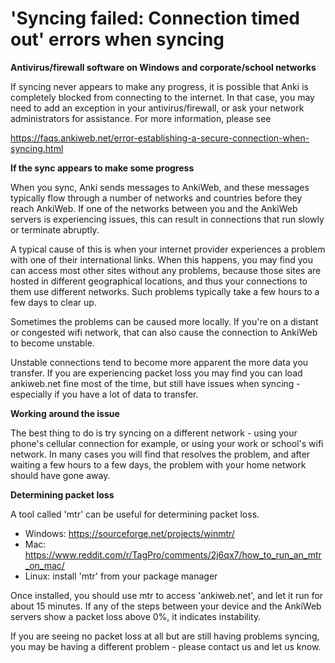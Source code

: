 # 'Syncing failed: Connection timed out' errors when syncing

**Antivirus/firewall software on Windows and corporate/school networks**

If syncing never appears to make any progress, it is possible that Anki is completely blocked from connecting to the internet. In that case, you may need to add an exception in your antivirus/firewall, or ask your network administrators for assistance. For more information, please see

<https://faqs.ankiweb.net/error-establishing-a-secure-connection-when-syncing.html>

**If the sync appears to make some progress**

When you sync, Anki sends messages to AnkiWeb, and these messages typically flow through a number of networks and countries before they reach AnkiWeb. If one of the networks between you and the AnkiWeb servers is experiencing issues, this can result in connections that run slowly or terminate abruptly.

A typical cause of this is when your internet provider experiences a problem with one of their international links. When this happens, you may find you can access most other sites without any problems, because those sites are hosted in different geographical locations, and thus your connections to them use different networks. Such problems typically take a few hours to a few days to clear up.

Sometimes the problems can be caused more locally. If you're on a distant or congested wifi network, that can also cause the connection to AnkiWeb to become unstable.

Unstable connections tend to become more apparent the more data you transfer. If you are experiencing packet loss you may find you can load ankiweb.net fine most of the time, but still have issues when syncing - especially if you have a lot of data to transfer.

**Working around the issue**

The best thing to do is try syncing on a different network - using your phone's cellular connection for example, or using your work or school's wifi network. In many cases you will find that resolves the problem, and after waiting a few hours to a few days, the problem with your home network should have gone away.

**Determining packet loss**

A tool called 'mtr' can be useful for determining packet loss.

- Windows: <https://sourceforge.net/projects/winmtr/>
- Mac: <https://www.reddit.com/r/TagPro/comments/2j6qx7/how_to_run_an_mtr_on_mac/>
- Linux: install 'mtr' from your package manager

Once installed, you should use mtr to access 'ankiweb.net', and let it run for about 15 minutes. If any of the steps between your device and the AnkiWeb servers show a packet loss above 0%, it indicates instability.

If you are seeing no packet loss at all but are still having problems syncing, you may be having a different problem - please contact us and let us know.
